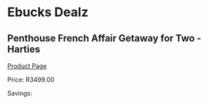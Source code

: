 
# Ebucks Dealz
## Penthouse French Affair Getaway for Two - Harties
[Product Page](https://www.ebucks.com/web/shop/productSelected.do?prodId=1153356679&catId=363410833)

Price: R3499.00

Savings: 


	